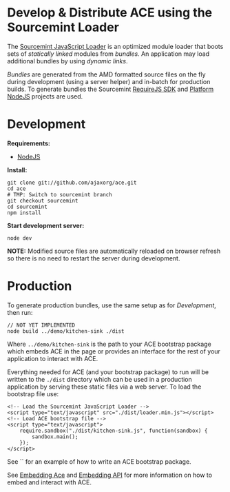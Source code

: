 Develop & Distribute ACE using the Sourcemint Loader
====================================================

The [Sourcemint JavaScript Loader](https://github.com/sourcemint/loader-js) is an optimized
module loader that boots sets of *statically linked* modules from *bundles*. An application may
load additional bundles by using *dynamic links*.

*Bundles* are generated from the AMD formatted source files on the fly during development (using a server helper)
and in-batch for production builds. To generate bundles the Sourcemint [RequireJS SDK](https://github.com/sourcemint/sdk-requirejs)
and [Platform NodeJS](https://github.com/sourcemint/platform-nodejs) projects are used.


Development
===========

**Requirements:**

  * [NodeJS](http://nodejs.org/)

**Install:**

    git clone git://github.com/ajaxorg/ace.git
    cd ace
    # TMP: Switch to sourcemint branch
    git checkout sourcemint
    cd sourcemint
    npm install

**Start development server:**

    node dev

**NOTE:** Modified source files are automatically reloaded on browser refresh so there is no
need to restart the server during development.


Production
==========

To generate production bundles, use the same setup as for *Development*, then run:

    // NOT YET IMPLEMENTED
    node build ../demo/kitchen-sink ./dist

Where `../demo/kitchen-sink` is the path to your ACE bootstrap package which embeds ACE in the page
or provides an interface for the rest of your application to interact with ACE.

Everything needed for ACE (and your bootstrap package) to run will be written to the `./dist` directory which can be 
used in a production application by serving these static files via a web server. To load the bootstrap file use:

    <!-- Load the Sourcemint JavaScript Loader -->
    <script type="text/javascript" src="./dist/loader.min.js"></script>
    <!-- Load ACE bootstrap file -->
    <script type="text/javascript">
        require.sandbox("./dist/kitchen-sink.js", function(sandbox) {
            sandbox.main();
        });
    </script>

See `` for an example of how to write an ACE bootstrap package.

See [Embedding Ace](https://github.com/ajaxorg/ace) and [Embedding API](https://github.com/ajaxorg/ace/wiki/Embedding---API)
for more information on how to embed and interact with ACE.
